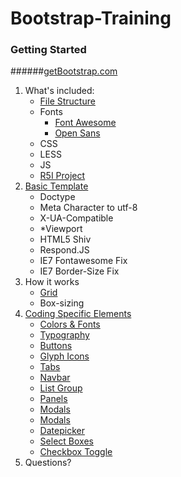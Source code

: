 Bootstrap-Training
==================

### Getting Started 
######[getBootstrap.com](http://bootstrapdocs.com/v3.0.0/docs/)


1.  What's included:
    * [File Structure](https://github.com/twbs/bootstrap/tree/v3.0.0)
    * Fonts
      * [Font Awesome](http://fontawesome.io/3.2.1/)
      * [Open Sans](http://www.google.com/fonts/specimen/Open+Sans)
    * CSS
    * LESS
    * JS
    * [R5I Project](https://github.com/R5i/r5i.github.io)
2.  [Basic Template](https://github.com/R5i/r5i.github.io/blob/master/gh_pages/examples/theme/index.html)
    *   Doctype
    *   Meta Character to utf-8
    *   X-UA-Compatible
    *   *Viewport
    *   HTML5 Shiv
    *   Respond.JS
    *   IE7 Fontawesome Fix
    *   IE7 Border-Size Fix
3.  How it works
    *   [Grid](http://bootstrapdocs.com/v3.0.0/docs/css/#grid)
    *   Box-sizing
4.  [Coding Specific Elements](
http://r5i.github.io/gh_pages/examples/jumbotron/index.html)
    *   [Colors &amp; Fonts](http://r5i.github.io/gh_pages/css/index.html#color)
    *   [Typography](http://r5i.github.io/gh_pages/css/index.html#type)
    *   [Buttons](http://r5i.github.io/gh_pages/css/index.html#buttons)
    *   [Glyph Icons](http://r5i.github.io/gh_pages/components/index.html#glyphicons)
    *   [Tabs](http://r5i.github.io/gh_pages/components/index.html#nav-tabs)
    *   [Navbar](components/index.html#navbar)
    *   [List Group](components/index.html#list-group)
    *   [Panels](http://r5i.github.io/gh_pages/components/index.html#panels)
    *   [Modals](http://r5i.github.io/gh_pages/javascript/index.html#modals)
    *   [Modals](http://r5i.github.io/gh_pages/javascript/index.html#modals)
    *   [Datepicker](http://r5i.github.io/gh_pages/javascript/index.html#datepicker)
    *   [Select Boxes](http://r5i.github.io/gh_pages/javascript/index.html#select-boxes)
    *   [Checkbox Toggle](http://r5i.github.io/gh_pages/javascript/index.html#checkbox-toggle)
5.  Questions?
